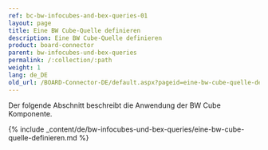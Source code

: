 ```yaml
---
ref: bc-bw-infocubes-and-bex-queries-01
layout: page
title: Eine BW Cube-Quelle definieren
description: Eine BW Cube-Quelle definieren
product: board-connector
parent: bw-infocubes-und-bex-queries
permalink: /:collection/:path
weight: 1
lang: de_DE
old_url: /BOARD-Connector-DE/default.aspx?pageid=eine-bw-cube-quelle-definieren
---
```

Der folgende Abschnitt beschreibt die Anwendung der BW Cube Komponente.

{% include _content/de/bw-infocubes-und-bex-queries/eine-bw-cube-quelle-definieren.md %}
